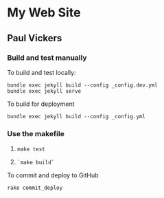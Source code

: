 # My Web Site

## Paul Vickers


### Build and test manually
To build and test locally:
   
    bundle exec jekyll build --config _config.dev.yml
    bundle exec jekyll serve
    
To build for deployment

    bundle exec jekyll build --config _config.yml
    
### Use the makefile
 1.    `make test`
 1.     `make build`
    
To commit and deploy to GitHub

    rake commit_deploy

